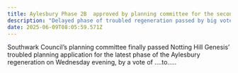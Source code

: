 ```yaml
---
title: Aylesbury Phase 2B  approved by planning committee for the second time
description: "Delayed phase of troubled regeneration passed by big vote "
date: 2025-06-09T08:05:59.571Z
---
```

Southwark Council’s planning committee finally passed Notting Hill Genesis’ troubled planning application for the latest phase of the Aylesbury regeneration on Wednesday evening, by a vote of ….to…..